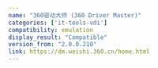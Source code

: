 ```yaml
---
name: "360驱动大师 (360 Driver Master)"
categories: ['it-tools-vdi']
compatibility: emulation
display_result: "Compatible"
version_from: "2.0.0.210"
link: https://dm.weishi.360.cn/home.html
---
```

